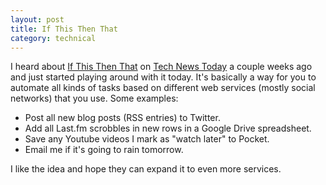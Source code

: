 ```yaml
---
layout: post
title: If This Then That
category: technical
---
```

I heard about [If This Then That](http://ifttt.com) on [Tech News Today](http://twit.tv/tnt) a couple weeks ago and just started playing around with it today.  It's basically a way for you to automate all kinds of tasks based on different web services (mostly social networks) that you use.  Some examples:

- Post all new blog posts (RSS entries) to Twitter.
- Add all Last.fm scrobbles in new rows in a Google Drive spreadsheet.
- Save any Youtube videos I mark as "watch later" to Pocket.
- Email me if it's going to rain tomorrow.

I like the idea and hope they can expand it to even more services.
